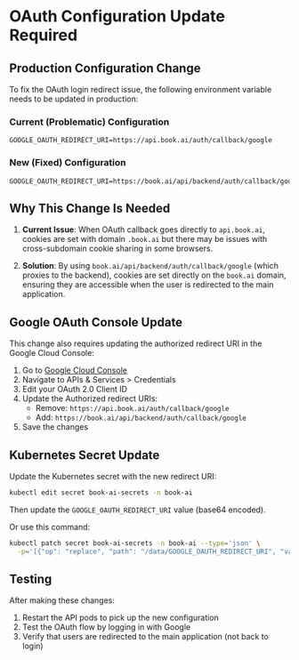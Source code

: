 # OAuth Configuration Update Required

## Production Configuration Change

To fix the OAuth login redirect issue, the following environment variable needs to be updated in production:

### Current (Problematic) Configuration
```
GOOGLE_OAUTH_REDIRECT_URI=https://api.book.ai/auth/callback/google
```

### New (Fixed) Configuration
```
GOOGLE_OAUTH_REDIRECT_URI=https://book.ai/api/backend/auth/callback/google
```

## Why This Change Is Needed

1. **Current Issue**: When OAuth callback goes directly to `api.book.ai`, cookies are set with domain `.book.ai` but there may be issues with cross-subdomain cookie sharing in some browsers.

2. **Solution**: By using `book.ai/api/backend/auth/callback/google` (which proxies to the backend), cookies are set directly on the `book.ai` domain, ensuring they are accessible when the user is redirected to the main application.

## Google OAuth Console Update

This change also requires updating the authorized redirect URI in the Google Cloud Console:

1. Go to [Google Cloud Console](https://console.cloud.google.com/)
2. Navigate to APIs & Services > Credentials
3. Edit your OAuth 2.0 Client ID
4. Update the Authorized redirect URIs:
   - Remove: `https://api.book.ai/auth/callback/google`
   - Add: `https://book.ai/api/backend/auth/callback/google`
5. Save the changes

## Kubernetes Secret Update

Update the Kubernetes secret with the new redirect URI:

```bash
kubectl edit secret book-ai-secrets -n book-ai
```

Then update the `GOOGLE_OAUTH_REDIRECT_URI` value (base64 encoded).

Or use this command:
```bash
kubectl patch secret book-ai-secrets -n book-ai --type='json' \
  -p='[{"op": "replace", "path": "/data/GOOGLE_OAUTH_REDIRECT_URI", "value": "'$(echo -n "https://book.ai/api/backend/auth/callback/google" | base64)'"}]'
```

## Testing

After making these changes:
1. Restart the API pods to pick up the new configuration
2. Test the OAuth flow by logging in with Google
3. Verify that users are redirected to the main application (not back to login)
